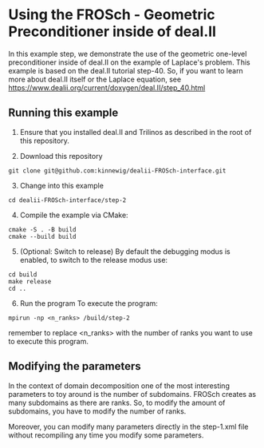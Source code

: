 # Using the FROSch - Geometric Preconditioner inside of deal.II
In this example step, we demonstrate the use of the geometric one-level preconditioner inside of deal.II 
on the example of Laplace's problem.
This example is based on the deal.II tutorial step-40. So, if you want to learn more about deal.II itself
or the Laplace equation, see https://www.dealii.org/current/doxygen/deal.II/step_40.html

## Running this example
1. Ensure that you installed deal.II and Trilinos as described in the root of this repository.

2. Download this repository
```
git clone git@github.com:kinnewig/dealii-FROSch-interface.git
```

3. Change into this example
```
cd dealii-FROSch-interface/step-2
```

4. Compile the example via CMake:
```
cmake -S . -B build
cmake --build build
```

5. (Optional: Switch to release)
By default the debugging modus is enabled, to switch to the release modus use:
```
cd build
make release
cd ..
```

6. Run the program
To execute the program:
```
mpirun -np <n_ranks> /build/step-2
```
remember to replace <n_ranks> with the number of ranks you want to use to execute this program.

## Modifying the parameters
In the context of domain decomposition one of the most interesting parameters to toy around is 
the number of subdomains. FROSch creates as many subdomains as there are ranks. So, to modify the 
amount of subdomains, you have to modify the number of ranks.

Moreover, you can modify many parameters directly in the step-1.xml file without recompiling any 
time you modify some parameters.
